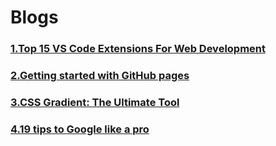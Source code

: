 # Blogs
###  [1.Top 15 VS Code Extensions For Web Development](https://rameshchandra22.hashnode.dev/top-15-vs-code-extensions-for-web-development)
###  [2.Getting started with GitHub pages](https://rameshchandra22.hashnode.dev/getting-started-with-github-pages)
###  [3.CSS Gradient: The Ultimate Tool](https://rameshchandra22.hashnode.dev/css-gradient-the-ultimate-tool)
###  [4.19 tips to Google like a pro](https://rameshchandra22.hashnode.dev/19-tips-to-google-like-a-pro)
